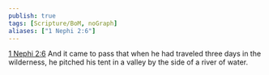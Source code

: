 ```yaml
---
publish: true
tags: [Scripture/BoM, noGraph]
aliases: ["1 Nephi 2:6"]
---
```

[1 Nephi 2:6](https://churchofjesuschrist.org/study/scriptures/bofm/1-ne/2?lang=eng&id=p6#p6) And it came to pass that when he had traveled three days in the wilderness, he pitched his tent in a valley by the side of a river of water.
